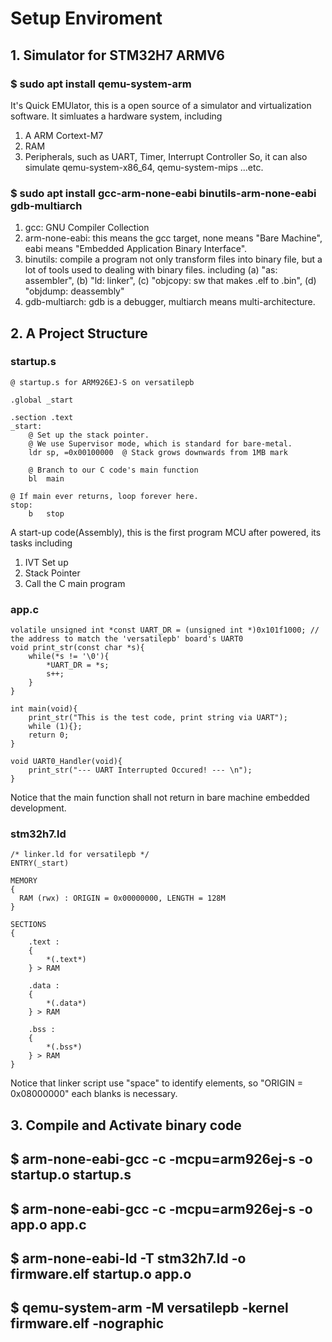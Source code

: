# Setup Enviroment
## 1. Simulator for STM32H7 ARMV6
### $ sudo apt install qemu-system-arm
It's Quick EMUlator, this is a open source of a simulator and virtualization software.
It simluates a hardware system, including
1. A ARM Cortext-M7
2. RAM
3. Peripherals, such as UART, Timer, Interrupt Controller
So, it can also simulate qemu-system-x86_64, qemu-system-mips ...etc.

### $ sudo apt install gcc-arm-none-eabi binutils-arm-none-eabi gdb-multiarch
1. gcc: GNU Compiler Collection
2. arm-none-eabi: this means the gcc target, none means "Bare Machine", eabi means "Embedded Application Binary Interface".
3. binutils: compile a program not only transform files into binary file, but a lot of tools used to dealing with binary files. including (a) "as: assembler", (b) "ld: linker", (c) "objcopy: sw that makes .elf to .bin", (d) "objdump: deassembly"
4. gdb-multiarch: gdb is a debugger, multiarch means multi-architecture.

## 2. A Project Structure
### startup.s
	@ startup.s for ARM926EJ-S on versatilepb
	
	.global _start
	
	.section .text
	_start:
	    @ Set up the stack pointer. 
	    @ We use Supervisor mode, which is standard for bare-metal.
	    ldr sp, =0x00100000  @ Stack grows downwards from 1MB mark
	
	    @ Branch to our C code's main function
	    bl  main
	
	@ If main ever returns, loop forever here.
	stop:
	    b   stop



A start-up code(Assembly), this is the first program MCU after powered, its tasks including
1. IVT Set up
2. Stack Pointer
3. Call the C main program
### app.c
    volatile unsigned int *const UART_DR = (unsigned int *)0x101f1000; // the address to match the 'versatilepb' board's UART0
    void print_str(const char *s){
	    while(*s != '\0'){
		    *UART_DR = *s;
		    s++;
	    }
    }

    int main(void){
	    print_str("This is the test code, print string via UART");
		while (1){};
	    return 0;
    }

    void UART0_Handler(void){
	    print_str("--- UART Interrupted Occured! --- \n");
    }
Notice that the main function shall not return in bare machine embedded development.

### stm32h7.ld
	/* linker.ld for versatilepb */
	ENTRY(_start)
	
	MEMORY
	{
	  RAM (rwx) : ORIGIN = 0x00000000, LENGTH = 128M
	}
	
	SECTIONS
	{
	    .text :
	    {
	        *(.text*)
	    } > RAM
	
	    .data :
	    {
	        *(.data*)
	    } > RAM
	
	    .bss :
	    {
	        *(.bss*)
	    } > RAM
	}
Notice that linker script use "space" to identify elements, so "ORIGIN = 0x08000000" each blanks is necessary.

## 3. Compile and Activate binary code
## $ arm-none-eabi-gcc -c -mcpu=arm926ej-s -o startup.o startup.s
## $ arm-none-eabi-gcc -c -mcpu=arm926ej-s -o app.o app.c
## $ arm-none-eabi-ld -T stm32h7.ld -o firmware.elf startup.o app.o
## $ qemu-system-arm -M versatilepb -kernel firmware.elf -nographic
